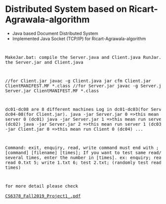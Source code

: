 <h1>Distributed System based on Ricart-Agrawala-algorithm</h1>
<p>
  <ul>
    <li>Java based Document Distributed System</li>
    <li>Implemented Java Socket (TCP/IP) for Ricart-Agrawala-algorithm</li>
  </ul>
</p>
<pre>


MakeJar.bat: compile the Server.java and Client.java
RunJar.bat: run the Server.jar and Client.java


//for Client.jar
javac -g Client.java
jar cfm Client.jar ClientMANIFEST.MF *.class
//for Server.jar
javac -g Server.java
jar cfm Server.jar ClientMANIFEST.MF *.class

dc01-dc08 are 8 different machines
Log in dc01-dc03(for Server.jar), dc04-08(for Client.jar).
java -jar Server.jar 0 =>this mean run server 0 (dc01)
java -jar Server.jar 1 =>this mean run server 1 (dc02)
java -jar Server.jar 2 =>this mean run server 1 (dc03)
java -jar Client.jar 0 =>this mean run Client 0 (dc04)
...



Command: exit, enquiry, read, write command must end with ;
USAGE: [command] [filename] [times];
If you want to test same read/write several times, enter the number in [times].
ex:
enquiry;
read 0.txt;
read 0.txt 5;
write 1.txt 6;
test 2.txt; (randomly test read/write 20 times)

for more detail please check <a href="https://github.com/dryadd44651/Ricart-Agrawala-algorithm/blob/master/CS6378_Fall2019_Project1_.pdf"> CS6378_Fall2019_Project1_.pdf</a>


</pre>






